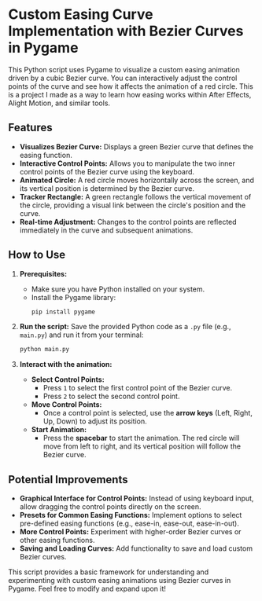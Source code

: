 # Custom Easing Curve Implementation with Bezier Curves in Pygame

This Python script uses Pygame to visualize a custom easing animation driven by a cubic Bezier curve. You can interactively adjust the control points of the curve and see how it affects the animation of a red circle.
This is a project I made as a way to learn how easing works within After Effects, Alight Motion, and similar tools.

## Features

*   **Visualizes Bezier Curve:** Displays a green Bezier curve that defines the easing function.
*   **Interactive Control Points:** Allows you to manipulate the two inner control points of the Bezier curve using the keyboard.
*   **Animated Circle:**  A red circle moves horizontally across the screen, and its vertical position is determined by the Bezier curve.
*   **Tracker Rectangle:** A green rectangle follows the vertical movement of the circle, providing a visual link between the circle's position and the curve.
*   **Real-time Adjustment:** Changes to the control points are reflected immediately in the curve and subsequent animations.

## How to Use

1. **Prerequisites:**
    *   Make sure you have Python installed on your system.
    *   Install the Pygame library:
        ```bash
        pip install pygame
        ```

2. **Run the script:**
    Save the provided Python code as a `.py` file (e.g., `main.py`) and run it from your terminal:
    ```bash
    python main.py
    ```

3. **Interact with the animation:**
    *   **Select Control Points:**
        *   Press `1` to select the first control point of the Bezier curve.
        *   Press `2` to select the second control point.
    *   **Move Control Points:**
        *   Once a control point is selected, use the **arrow keys** (Left, Right, Up, Down) to adjust its position.
    *   **Start Animation:**
        *   Press the **spacebar** to start the animation. The red circle will move from left to right, and its vertical position will follow the Bezier curve.

## Potential Improvements

*   **Graphical Interface for Control Points:** Instead of using keyboard input, allow dragging the control points directly on the screen.
*   **Presets for Common Easing Functions:** Implement options to select pre-defined easing functions (e.g., ease-in, ease-out, ease-in-out).
*   **More Control Points:** Experiment with higher-order Bezier curves or other easing functions.
*   **Saving and Loading Curves:** Add functionality to save and load custom Bezier curves.

This script provides a basic framework for understanding and experimenting with custom easing animations using Bezier curves in Pygame. Feel free to modify and expand upon it!
